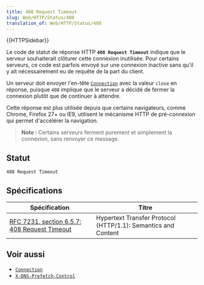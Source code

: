 ```yaml
---
title: 408 Request Timeout
slug: Web/HTTP/Status/408
translation_of: Web/HTTP/Status/408
---
```

{{HTTPSidebar}}

Le code de statut de réponse HTTP **`408 Request Timeout`** indique que le serveur souhaiterait clôturer cette connexion inutilisée. Pour certains serveurs, ce code est parfois envoyé sur une connexion inactive sans qu'il y ait nécessairement eu de requête de la part du client.

Un serveur doit envoyer l'en-tête [`Connection`](/fr/docs/Web/HTTP/Headers/Connection) avec la valeur `close` en réponse, puisque `408` implique que le serveur a décidé de fermer la connexion plutôt que de continuer à attendre.

Cette réponse est plus utilisée depuis que certains navigateurs, comme Chrome, Firefox 27+ ou IE9, utilisent le mécanisme HTTP de pré-connexion qui permet d'accélérer la navigation.

> **Note :** Certains serveurs ferment purement et simplement la connexion, sans renvoyer ce message.

## Statut

```
408 Request Timeout
```

## Spécifications

| Spécification                                                    | Titre                                                         |
| ---------------------------------------------------------------- | ------------------------------------------------------------- |
| [RFC 7231, section 6.5.7: 408 Request Timeout](https://datatracker.ietf.org/doc/html/rfc7231#section-6.5.7) | Hypertext Transfer Protocol (HTTP/1.1): Semantics and Content |

## Voir aussi

- [`Connection`](/fr/docs/Web/HTTP/Headers/Connection)
- [`X-DNS-Prefetch-Control`](/fr/docs/Web/HTTP/Headers/X-DNS-Prefetch-Control)
